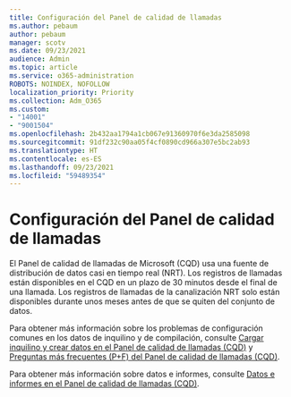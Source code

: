 ```yaml
---
title: Configuración del Panel de calidad de llamadas
ms.author: pebaum
author: pebaum
manager: scotv
ms.date: 09/23/2021
audience: Admin
ms.topic: article
ms.service: o365-administration
ROBOTS: NOINDEX, NOFOLLOW
localization_priority: Priority
ms.collection: Adm_O365
ms.custom:
- "14001"
- "9001504"
ms.openlocfilehash: 2b432aa1794a1cb067e91360970f6e3da2585098
ms.sourcegitcommit: 91df232c90aa05f4cf0890cd966a307e5bc2ab93
ms.translationtype: HT
ms.contentlocale: es-ES
ms.lasthandoff: 09/23/2021
ms.locfileid: "59489354"
---
```

# <a name="configuring-the-call-quality-dashboard"></a>Configuración del Panel de calidad de llamadas

El Panel de calidad de llamadas de Microsoft (CQD) usa una fuente de distribución de datos casi en tiempo real (NRT). Los registros de llamadas están disponibles en el CQD en un plazo de 30 minutos desde el final de una llamada. Los registros de llamadas de la canalización NRT solo están disponibles durante unos meses antes de que se quiten del conjunto de datos.

Para obtener más información sobre los problemas de configuración comunes en los datos de inquilino y de compilación, consulte [Cargar inquilino y crear datos en el Panel de calidad de llamadas (CQD)](https://docs.microsoft.com/microsoftteams/cqd-upload-tenant-building-data) y [Preguntas más frecuentes (P+F) del Panel de calidad de llamadas (CQD)](https://docs.microsoft.com/microsoftteams/cqd-frequently-asked-questions).

Para obtener más información sobre datos e informes, consulte [Datos e informes en el Panel de calidad de llamadas (CQD)](https://docs.microsoft.com/microsoftteams/cqd-data-and-reports).